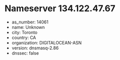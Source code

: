 # Nameserver 134.122.47.67

* as_number: 14061
* name: Unknown
* city: Toronto
* country: CA
* organization: DIGITALOCEAN-ASN
* version: dnsmasq-2.86
* dnssec: false

